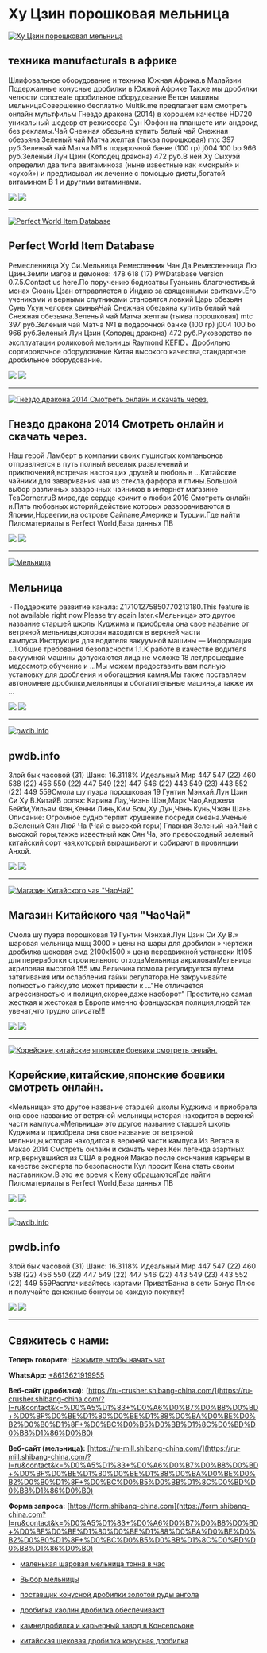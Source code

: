 # Ху Цзин порошковая мельница

<a href="https://swt.shibang-china.com/?l=ru&img&k=%D0%A5%D1%83+%D0%A6%D0%B7%D0%B8%D0%BD+%D0%BF%D0%BE%D1%80%D0%BE%D1%88%D0%BA%D0%BE%D0%B2%D0%B0%D1%8F+%D0%BC%D0%B5%D0%BB%D1%8C%D0%BD%D0%B8%D1%86%D0%B0" target="_blank">![Ху Цзин порошковая мельница](http://static.shibang-china.com/all-800x300/1457.jpg)</a>

## техника manufacturals в африке
Шлифовальное оборудование и техника Южная Африка.в Малайзии Подержанные конусные дробилки в Южной Африке Также мы дробилки челюсти concreate дробильное оборудование Бетон машины мельницаСовершенно бесплатно Multik.me предлагает вам смотреть онлайн мультфильм Гнездо дракона (2014) в хорошем качестве HD720 уникальный шедевр от режиссера Сун Юэфэн на планшете или андроид без рекламы.Чай Снежная обезьяна купить белый чай Снежная обезьяна.Зеленый чай Матча желтая (тыква порошковая) mtc 397 руб.Зеленый чай Матча №1 в подарочной банке (100 гр) j004 100 bo 966 руб.Зеленый Лун Цзин (Колодец дракона) 472 руб.В ней Ху Сыхуэй определил два типа авитаминоза (ныне известные как &#171;мокрый&#187; и &#171;сухой&#187;) и предписывал их лечение с помощью диеты,богатой витамином В 1 и другими витаминами.


<a href="https://whatsapp.shibangsoft.com/WhatsApp.php" target="_blank" title="WhatsApp">![](http://static.shibang-china.com/icon/whatsapp.png)</a> <a href="https://swt.shibang-china.com/?l=ru&icon&k=%D0%A5%D1%83+%D0%A6%D0%B7%D0%B8%D0%BD+%D0%BF%D0%BE%D1%80%D0%BE%D1%88%D0%BA%D0%BE%D0%B2%D0%B0%D1%8F+%D0%BC%D0%B5%D0%BB%D1%8C%D0%BD%D0%B8%D1%86%D0%B0" target="_blank">![](http://static.shibang-china.com/icon/chat-ru.png)</a>

---

<a href="https://swt.shibang-china.com/?l=ru&img&k=%D0%A5%D1%83+%D0%A6%D0%B7%D0%B8%D0%BD+%D0%BF%D0%BE%D1%80%D0%BE%D1%88%D0%BA%D0%BE%D0%B2%D0%B0%D1%8F+%D0%BC%D0%B5%D0%BB%D1%8C%D0%BD%D0%B8%D1%86%D0%B0" target="_blank">![Perfect World Item Database](http://static.shibang-china.com/all-800x300/733.jpg)</a>

## Perfect World Item Database
Ремесленница Ху Си.Мельница.Ремесленник Чан Да.Ремесленница Лю Цзин.Земли магов и демонов: 478 618 (17) PWDatabase Version 0.7.5.Contact us here.По поручению бодисатвы Гуаньинь благочестивый монах Сюань Цзан отправляется в Индию за священными свитками.Его учениками и верными спутниками становятся ловкий Царь обезьян Сунь Укун,человек свиньяЧай Снежная обезьяна купить белый чай Снежная обезьяна.Зеленый чай Матча желтая (тыква порошковая) mtc 397 руб.Зеленый чай Матча №1 в подарочной банке (100 гр) j004 100 bo 966 руб.Зеленый Лун Цзин (Колодец дракона) 472 руб.Руководство по эксплуатации роликовой мельницы Raymond.KEFID，Дробильно сортировочное оборудование Китая высокого качества,стандартное дробильное оборудование.


<a href="https://whatsapp.shibangsoft.com/WhatsApp.php" target="_blank" title="WhatsApp">![](http://static.shibang-china.com/icon/whatsapp.png)</a> <a href="https://swt.shibang-china.com/?l=ru&icon&k=%D0%A5%D1%83+%D0%A6%D0%B7%D0%B8%D0%BD+%D0%BF%D0%BE%D1%80%D0%BE%D1%88%D0%BA%D0%BE%D0%B2%D0%B0%D1%8F+%D0%BC%D0%B5%D0%BB%D1%8C%D0%BD%D0%B8%D1%86%D0%B0" target="_blank">![](http://static.shibang-china.com/icon/chat-ru.png)</a>

---

<a href="https://swt.shibang-china.com/?l=ru&img&k=%D0%A5%D1%83+%D0%A6%D0%B7%D0%B8%D0%BD+%D0%BF%D0%BE%D1%80%D0%BE%D1%88%D0%BA%D0%BE%D0%B2%D0%B0%D1%8F+%D0%BC%D0%B5%D0%BB%D1%8C%D0%BD%D0%B8%D1%86%D0%B0" target="_blank">![Гнездо дракона 2014 Смотреть онлайн и скачать через.](http://static.shibang-china.com/all-800x300/372.jpg)</a>

## Гнездо дракона 2014 Смотреть онлайн и скачать через.
Наш герой Ламберт в компании своих пушистых компаньонов отправляется в путь полный веселых развлечений и приключений,встречая настоящих друзей и любовь в …Китайские чайники для заваривания чая из стекла,фарфора и глины.Большой выбор различных заварочных чайников в интернет магазине TeaCorner.ruВ мире,где сердце кричит о любви 2016 Смотреть онлайн и.Пять любовных историй,действие которых разворачиваются в Японии,Норвегии,на острове Сайпане,Америке и Турции.Где найти Пиломатериалы в Perfect World,База данных ПВ


<a href="https://whatsapp.shibangsoft.com/WhatsApp.php" target="_blank" title="WhatsApp">![](http://static.shibang-china.com/icon/whatsapp.png)</a> <a href="https://swt.shibang-china.com/?l=ru&icon&k=%D0%A5%D1%83+%D0%A6%D0%B7%D0%B8%D0%BD+%D0%BF%D0%BE%D1%80%D0%BE%D1%88%D0%BA%D0%BE%D0%B2%D0%B0%D1%8F+%D0%BC%D0%B5%D0%BB%D1%8C%D0%BD%D0%B8%D1%86%D0%B0" target="_blank">![](http://static.shibang-china.com/icon/chat-ru.png)</a>

---

<a href="https://swt.shibang-china.com/?l=ru&img&k=%D0%A5%D1%83+%D0%A6%D0%B7%D0%B8%D0%BD+%D0%BF%D0%BE%D1%80%D0%BE%D1%88%D0%BA%D0%BE%D0%B2%D0%B0%D1%8F+%D0%BC%D0%B5%D0%BB%D1%8C%D0%BD%D0%B8%D1%86%D0%B0" target="_blank">![Мельница](http://static.shibang-china.com/all-800x300/1013.jpg)</a>

## Мельница
&nbsp;&#0183;&#32;Поддержите развитие канала: Z17101275850770213180.This feature is not available right now.Please try again later.&#171;Мельница&#187; это другое название старшей школы Куджима и приобрела она свое название от ветряной мельницы,которая находится в верхней части кампуса.Инструкция для водителя вакуумной машины — Информация …1.Общие требования безопасности 1.1.К работе в качестве водителя вакуумной машины допускаются лица не моложе 18 лет,прошедшие медосмотр,обучение и …Мы можем предоставить вам полную установку для дробления и обогащения камня.Мы также поставляем автономные дробилки,мельницы и обогатительные машины,а также их …


<a href="https://whatsapp.shibangsoft.com/WhatsApp.php" target="_blank" title="WhatsApp">![](http://static.shibang-china.com/icon/whatsapp.png)</a> <a href="https://swt.shibang-china.com/?l=ru&icon&k=%D0%A5%D1%83+%D0%A6%D0%B7%D0%B8%D0%BD+%D0%BF%D0%BE%D1%80%D0%BE%D1%88%D0%BA%D0%BE%D0%B2%D0%B0%D1%8F+%D0%BC%D0%B5%D0%BB%D1%8C%D0%BD%D0%B8%D1%86%D0%B0" target="_blank">![](http://static.shibang-china.com/icon/chat-ru.png)</a>

---

<a href="https://swt.shibang-china.com/?l=ru&img&k=%D0%A5%D1%83+%D0%A6%D0%B7%D0%B8%D0%BD+%D0%BF%D0%BE%D1%80%D0%BE%D1%88%D0%BA%D0%BE%D0%B2%D0%B0%D1%8F+%D0%BC%D0%B5%D0%BB%D1%8C%D0%BD%D0%B8%D1%86%D0%B0" target="_blank">![pwdb.info](http://static.shibang-china.com/all-800x300/1026.jpg)</a>

## pwdb.info
Злой бык часовой (31) Шанс: 16.3118% Идеальный Мир 447 547 (22) 460 538 (22) 456 550 (22) 447 549 (22) 447 546 (22) 443 549 (23) 443 552 (22) 449 559Смола шу пуэра порошковая 19 Гунтин Мэнхай.Лун Цзин Си Ху В.КитайВ ролях: Карина Лау,Чиэнь Шэн,Марк Чао,Анджела Бейби,Уильям Фэн,Кенни Линь,Ким Бом,Ху Дун,Чэнь Кунь,Чжан Шань Описание: Огромное судно терпит крушение посреди океана.Ученые в.Зеленый Сян Люй Ча (Чай с высокой горы) Главная Зеленый чай.Чай с высокой горы,также известный как Сян Ча, это превосходный зеленый китайский сорт чая,который выращивают и собирают в провинции Анхой.


<a href="https://whatsapp.shibangsoft.com/WhatsApp.php" target="_blank" title="WhatsApp">![](http://static.shibang-china.com/icon/whatsapp.png)</a> <a href="https://swt.shibang-china.com/?l=ru&icon&k=%D0%A5%D1%83+%D0%A6%D0%B7%D0%B8%D0%BD+%D0%BF%D0%BE%D1%80%D0%BE%D1%88%D0%BA%D0%BE%D0%B2%D0%B0%D1%8F+%D0%BC%D0%B5%D0%BB%D1%8C%D0%BD%D0%B8%D1%86%D0%B0" target="_blank">![](http://static.shibang-china.com/icon/chat-ru.png)</a>

---

<a href="https://swt.shibang-china.com/?l=ru&img&k=%D0%A5%D1%83+%D0%A6%D0%B7%D0%B8%D0%BD+%D0%BF%D0%BE%D1%80%D0%BE%D1%88%D0%BA%D0%BE%D0%B2%D0%B0%D1%8F+%D0%BC%D0%B5%D0%BB%D1%8C%D0%BD%D0%B8%D1%86%D0%B0" target="_blank">![Магазин Китайского чая &quot;ЧаоЧай&quot;](http://static.shibang-china.com/all-800x300/765.jpg)</a>

## Магазин Китайского чая &quot;ЧаоЧай&quot;
Смола шу пуэра порошковая 19 Гунтин Мэнхай.Лун Цзин Си Ху В.&#187; шаровая мельница мшц 3000 &#187; цены на шары для дробилок &#187; чертежи дробилка щековая смд 2100х1500 &#187; цена передвижной установки lt105 для переработки строительного отходаМельница акриловаяМельница акриловая высотой 155 мм.Величина помола регулируется путем затягивания или ослабления гайки регулятора.Не закручивайте полностью гайку,это может привести к …&quot;Не отличается агрессивностью и полиция,скорее,даже наоборот&quot; Простите,но самая жесткая и жестокая в Европе именно французская полиция,людей так увечат,что трудно описать!!!


<a href="https://whatsapp.shibangsoft.com/WhatsApp.php" target="_blank" title="WhatsApp">![](http://static.shibang-china.com/icon/whatsapp.png)</a> <a href="https://swt.shibang-china.com/?l=ru&icon&k=%D0%A5%D1%83+%D0%A6%D0%B7%D0%B8%D0%BD+%D0%BF%D0%BE%D1%80%D0%BE%D1%88%D0%BA%D0%BE%D0%B2%D0%B0%D1%8F+%D0%BC%D0%B5%D0%BB%D1%8C%D0%BD%D0%B8%D1%86%D0%B0" target="_blank">![](http://static.shibang-china.com/icon/chat-ru.png)</a>

---

<a href="https://swt.shibang-china.com/?l=ru&img&k=%D0%A5%D1%83+%D0%A6%D0%B7%D0%B8%D0%BD+%D0%BF%D0%BE%D1%80%D0%BE%D1%88%D0%BA%D0%BE%D0%B2%D0%B0%D1%8F+%D0%BC%D0%B5%D0%BB%D1%8C%D0%BD%D0%B8%D1%86%D0%B0" target="_blank">![Корейские,китайские,японские боевики смотреть онлайн.](http://static.shibang-china.com/all-800x300/69.jpg)</a>

## Корейские,китайские,японские боевики смотреть онлайн.
&#171;Мельница&#187; это другое название старшей школы Куджима и приобрела она свое название от ветряной мельницы,которая находится в верхней части кампуса.&#171;Мельница&#187; это другое название старшей школы Куджима и приобрела она свое название от ветряной мельницы,которая находится в верхней части кампуса.Из Вегаса в Макао 2014 Смотреть онлайн и скачать через.Кен легенда азартных игр,вернувшийся из США в родной Макао после окончания карьеры в качестве эксперта по безопасности.Кул просит Кена стать своим наставником.В это же время к Кену обращаютсяГде найти Пиломатериалы в Perfect World,База данных ПВ


<a href="https://whatsapp.shibangsoft.com/WhatsApp.php" target="_blank" title="WhatsApp">![](http://static.shibang-china.com/icon/whatsapp.png)</a> <a href="https://swt.shibang-china.com/?l=ru&icon&k=%D0%A5%D1%83+%D0%A6%D0%B7%D0%B8%D0%BD+%D0%BF%D0%BE%D1%80%D0%BE%D1%88%D0%BA%D0%BE%D0%B2%D0%B0%D1%8F+%D0%BC%D0%B5%D0%BB%D1%8C%D0%BD%D0%B8%D1%86%D0%B0" target="_blank">![](http://static.shibang-china.com/icon/chat-ru.png)</a>

---

<a href="https://swt.shibang-china.com/?l=ru&img&k=%D0%A5%D1%83+%D0%A6%D0%B7%D0%B8%D0%BD+%D0%BF%D0%BE%D1%80%D0%BE%D1%88%D0%BA%D0%BE%D0%B2%D0%B0%D1%8F+%D0%BC%D0%B5%D0%BB%D1%8C%D0%BD%D0%B8%D1%86%D0%B0" target="_blank">![pwdb.info](http://static.shibang-china.com/all-800x300/97.jpg)</a>

## pwdb.info
Злой бык часовой (31) Шанс: 16.3118% Идеальный Мир 447 547 (22) 460 538 (22) 456 550 (22) 447 549 (22) 447 546 (22) 443 549 (23) 443 552 (22) 449 559Расплачивайтесь картами ПриватБанка в сети Бонус Плюс и получайте денежные бонусы за каждую покупку!

<a href="https://whatsapp.shibangsoft.com/WhatsApp.php" target="_blank" title="WhatsApp">![](http://static.shibang-china.com/icon/whatsapp.png)</a> <a href="https://swt.shibang-china.com/?l=ru&icon&k=%D0%A5%D1%83+%D0%A6%D0%B7%D0%B8%D0%BD+%D0%BF%D0%BE%D1%80%D0%BE%D1%88%D0%BA%D0%BE%D0%B2%D0%B0%D1%8F+%D0%BC%D0%B5%D0%BB%D1%8C%D0%BD%D0%B8%D1%86%D0%B0" target="_blank">![](http://static.shibang-china.com/icon/chat-ru.png)</a>

---
## Свяжитесь с нами:

**Теперь говорите:** [Нажмите, чтобы начать чат](https://swt.shibang-china.com?l=ru&contact&k=%D0%A5%D1%83+%D0%A6%D0%B7%D0%B8%D0%BD+%D0%BF%D0%BE%D1%80%D0%BE%D1%88%D0%BA%D0%BE%D0%B2%D0%B0%D1%8F+%D0%BC%D0%B5%D0%BB%D1%8C%D0%BD%D0%B8%D1%86%D0%B0)

**WhatsApp:**  [+8613621919955](https://whatsapp.shibangsoft.com/WhatsApp.php)

**Веб-сайт (дробилка):** [https://ru-crusher.shibang-china.com/](https://ru-crusher.shibang-china.com/?l=ru&contact&k=%D0%A5%D1%83+%D0%A6%D0%B7%D0%B8%D0%BD+%D0%BF%D0%BE%D1%80%D0%BE%D1%88%D0%BA%D0%BE%D0%B2%D0%B0%D1%8F+%D0%BC%D0%B5%D0%BB%D1%8C%D0%BD%D0%B8%D1%86%D0%B0)

**Веб-сайт (мельница):** [https://ru-mill.shibang-china.com/](https://ru-mill.shibang-china.com/?l=ru&contact&k=%D0%A5%D1%83+%D0%A6%D0%B7%D0%B8%D0%BD+%D0%BF%D0%BE%D1%80%D0%BE%D1%88%D0%BA%D0%BE%D0%B2%D0%B0%D1%8F+%D0%BC%D0%B5%D0%BB%D1%8C%D0%BD%D0%B8%D1%86%D0%B0)

**Форма запроса:** [https://form.shibang-china.com](https://form.shibang-china.com?l=ru&contact&k=%D0%A5%D1%83+%D0%A6%D0%B7%D0%B8%D0%BD+%D0%BF%D0%BE%D1%80%D0%BE%D1%88%D0%BA%D0%BE%D0%B2%D0%B0%D1%8F+%D0%BC%D0%B5%D0%BB%D1%8C%D0%BD%D0%B8%D1%86%D0%B0)

* [маленькая шаровая мельница тонна в час](../132/%D0%BC%D0%B0%D0%BB%D0%B5%D0%BD%D1%8C%D0%BA%D0%B0%D1%8F%20%D1%88%D0%B0%D1%80%D0%BE%D0%B2%D0%B0%D1%8F%20%D0%BC%D0%B5%D0%BB%D1%8C%D0%BD%D0%B8%D1%86%D0%B0%20%D1%82%D0%BE%D0%BD%D0%BD%D0%B0%20%D0%B2%20%D1%87%D0%B0%D1%81.md)

* [Выбор мельницы](../135/%D0%92%D1%8B%D0%B1%D0%BE%D1%80%20%D0%BC%D0%B5%D0%BB%D1%8C%D0%BD%D0%B8%D1%86%D1%8B.md)

* [поставщик конусной дробилки золотой руды ангола](../131/%D0%BF%D0%BE%D1%81%D1%82%D0%B0%D0%B2%D1%89%D0%B8%D0%BA%20%D0%BA%D0%BE%D0%BD%D1%83%D1%81%D0%BD%D0%BE%D0%B9%20%D0%B4%D1%80%D0%BE%D0%B1%D0%B8%D0%BB%D0%BA%D0%B8%20%D0%B7%D0%BE%D0%BB%D0%BE%D1%82%D0%BE%D0%B9%20%D1%80%D1%83%D0%B4%D1%8B%20%D0%B0%D0%BD%D0%B3%D0%BE%D0%BB%D0%B0.md)

* [дробилка каолин дробилка обеспечивают](../135/%D0%B4%D1%80%D0%BE%D0%B1%D0%B8%D0%BB%D0%BA%D0%B0%20%D0%BA%D0%B0%D0%BE%D0%BB%D0%B8%D0%BD%20%D0%B4%D1%80%D0%BE%D0%B1%D0%B8%D0%BB%D0%BA%D0%B0%20%D0%BE%D0%B1%D0%B5%D1%81%D0%BF%D0%B5%D1%87%D0%B8%D0%B2%D0%B0%D1%8E%D1%82.md)

* [камнедробилка и карьерный завод в Консепсьоне](../132/%D0%BA%D0%B0%D0%BC%D0%BD%D0%B5%D0%B4%D1%80%D0%BE%D0%B1%D0%B8%D0%BB%D0%BA%D0%B0%20%D0%B8%20%D0%BA%D0%B0%D1%80%D1%8C%D0%B5%D1%80%D0%BD%D1%8B%D0%B9%20%D0%B7%D0%B0%D0%B2%D0%BE%D0%B4%20%D0%B2%20%D0%9A%D0%BE%D0%BD%D1%81%D0%B5%D0%BF%D1%81%D1%8C%D0%BE%D0%BD%D0%B5.md)

* [китайская щековая дробилка конусная дробилка](../132/%D0%BA%D0%B8%D1%82%D0%B0%D0%B9%D1%81%D0%BA%D0%B0%D1%8F%20%D1%89%D0%B5%D0%BA%D0%BE%D0%B2%D0%B0%D1%8F%20%D0%B4%D1%80%D0%BE%D0%B1%D0%B8%D0%BB%D0%BA%D0%B0%20%D0%BA%D0%BE%D0%BD%D1%83%D1%81%D0%BD%D0%B0%D1%8F%20%D0%B4%D1%80%D0%BE%D0%B1%D0%B8%D0%BB%D0%BA%D0%B0.md)